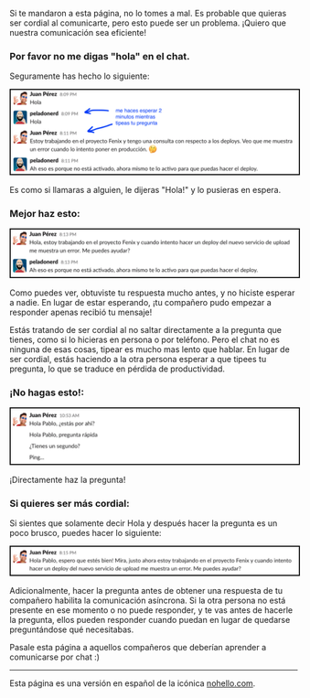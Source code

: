 Si te mandaron a esta página, no lo tomes a mal. Es probable que quieras ser cordial al comunicarte, pero esto puede ser un problema. ¡Quiero que nuestra comunicación sea eficiente!

### Por favor no me digas "hola" en el chat.

Seguramente has hecho lo siguiente:

<img src="./images/1.png" border="2"/>


Es como si llamaras a alguien, le dijeras "Hola!" y lo pusieras en espera.

### Mejor haz esto:

<img src="./images/2.png" border="2"/>

Como puedes ver, obtuviste tu respuesta mucho antes, y no hiciste esperar a nadie. En lugar de estar esperando, ¡tu compañero pudo empezar a responder apenas recibió tu mensaje!

Estás tratando de ser cordial al no saltar directamente a la pregunta que tienes, como si lo hicieras en persona o por teléfono. Pero el chat no es ninguna de esas cosas, tipear es mucho mas lento que hablar. En lugar de ser cordial, estás haciendo a la otra persona esperar a que tipees tu pregunta, lo que se traduce en pérdida de productividad.

### ¡No hagas esto!:

<img src="./images/3.png" border="2"/>

¡Directamente haz la pregunta!

### Si quieres ser más cordial:

Si sientes que solamente decir Hola y después hacer la pregunta es un poco brusco, puedes hacer lo siguiente:

<img src="./images/4.png" border="2"/>

Adicionalmente, hacer la pregunta antes de obtener una respuesta de tu compañero habilita la comunicación asíncrona. Si la otra persona no está presente en ese momento o no puede responder, y te vas antes de hacerle la pregunta, ellos pueden responder cuando puedan en lugar de quedarse preguntándose qué necesitabas.

Pasale esta página a aquellos compañeros que deberían aprender a comunicarse por chat :)

---

Esta página es una versión en español de la icónica [nohello.com](https://nohello.com).